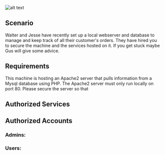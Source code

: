 ![alt text](https://upload.wikimedia.org/wikipedia/commons/7/77/Breaking_Bad_logo.svg)

## Scenario  
Walter and Jesse have recently set up a local webserver and database to manage and keep track of all their customer's orders. They have hired you to secure the machine and the services hosted on it. If you get stuck maybe Gus will give some advice.
## Requirements  
This machine is hosting an Apache2 server that pulls information from a Mysql database using PHP. The Apache2 server must only run locally on port 80. Please secure the server so that 

## Authorized Services  


## Authorized Accounts  
### Admins:  


### Users:  
